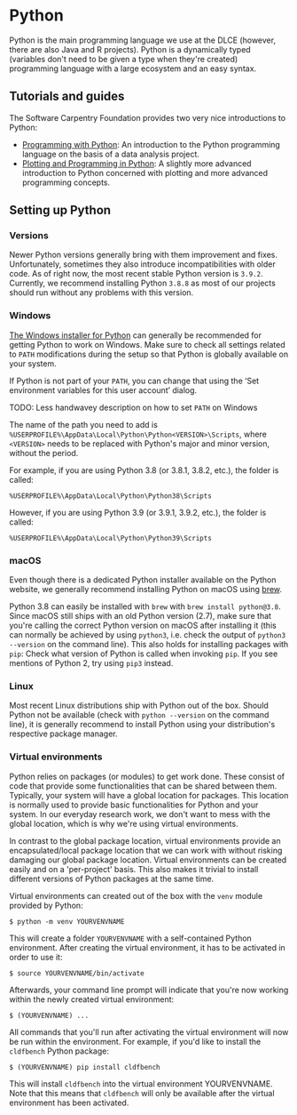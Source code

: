 # Python

Python is the main programming language we use at the DLCE (however, there are
also Java and R projects). Python is a dynamically typed (variables don't need
to be given a type when they're created) programming language with a large
ecosystem and an easy syntax.

## Tutorials and guides

The Software Carpentry Foundation provides two very nice introductions to
Python:

- [Programming with
  Python](https://swcarpentry.github.io/python-novice-inflammation/index.html):
  An introduction to the Python programming language on the basis of a data
  analysis project.
- [Plotting and Programming in
  Python](https://swcarpentry.github.io/python-novice-gapminder/): A slightly
  more advanced introduction to Python concerned with plotting and more advanced
  programming concepts.

## Setting up Python

### Versions

Newer Python versions generally bring with them improvement and fixes.
Unfortunately, sometimes they also introduce incompatibilities with older code.
As of right now, the most recent stable Python version is `3.9.2`. Currently, we
recommend installing Python `3.8.8` as most of our projects should run without
any problems with this version.

### Windows

[The Windows installer for Python](https://www.python.org/downloads/windows/)
can generally be recommended for getting Python to work on Windows. Make sure to
check all settings related to `PATH` modifications during the setup so that
Python is globally available on your system.

If Python is not part of your `PATH`, you can change that using the ‘Set
environment variables for this user account’ dialog.

TODO: Less handwavey description on how to set `PATH` on Windows

The name of the path you need to add is
`%USERPROFILE%\AppData\Local\Python\Python<VERSION>\Scripts`, where `<VERSION>`
needs to be replaced with Python's major and minor version, without the period.

For example, if you are using Python 3.8 (or 3.8.1, 3.8.2, etc.), the folder is
called:

    %USERPROFILE%\AppData\Local\Python\Python38\Scripts

However, if you are using Python 3.9 (or 3.9.1, 3.9.2, etc.), the folder is
called:

    %USERPROFILE%\AppData\Local\Python\Python39\Scripts

### macOS

Even though there is a dedicated Python installer available on the Python
website, we generally recommend installing Python on macOS using
[brew](https://brew.sh/).

Python 3.8 can easily be installed with `brew` with `brew install python@3.8`.
Since macOS still ships with an old Python version (2.7), make sure that you're
calling the correct Python version on macOS after installing it (this can
normally be achieved by using `python3`, i.e. check the output of `python3
--version` on the command line). This also holds for installing packages with
`pip`: Check what version of Python is called when invoking `pip`. If you see
mentions of Python 2, try using `pip3` instead.

### Linux

Most recent Linux distributions ship with Python out of the box. Should Python
not be available (check with `python --version` on the command line), it is
generally recommend to install Python using your distribution's respective
package manager.

### Virtual environments

Python relies on packages (or modules) to get work done. These consist of code
that provide some functionalities that can be shared between them. Typically,
your system will have a global location for packages. This location is normally
used to provide basic functionalities for Python and your system. In our
everyday research work, we don't want to mess with the global location, which is
why we're using virtual environments.

In contrast to the global package location, virtual environments provide an
encapsulated/local package location that we can work with without risking
damaging our global package location. Virtual environments can be created easily
and on a 'per-project' basis. This also makes it trivial to install different
versions of Python packages at the same time.

Virtual environments can created out of the box with the `venv` module provided
by Python:

```
$ python -m venv YOURVENVNAME
```

This will create a folder `YOURVENVNAME` with a self-contained Python
environment. After creating the virtual environment, it has to be activated in
order to use it:

```
$ source YOURVENVNAME/bin/activate
```

Afterwards, your command line prompt will indicate that you're now working
within the newly created virtual environment:

```
$ (YOURVENVNAME) ...
```

All commands that you'll run after activating the virtual environment will now
be run within the environment. For example, if you'd like to install the
`cldfbench` Python package:

```
$ (YOURVENVNAME) pip install cldfbench
```

This will install `cldfbench` into the virtual environment YOURVENVNAME. Note
that this means that `cldfbench` will only be available after the virtual
environment has been activated.

